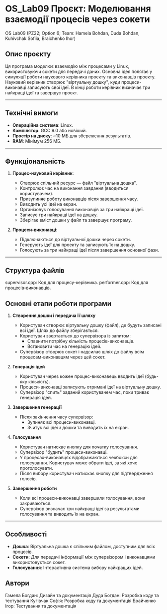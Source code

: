 # OS_Lab09 Проєкт: Моделювання взаємодії процесів через сокети

OS Lab09 (PZ22; Option 6; Team: Hamela Bohdan, Duda Bohdan, Kuhivchak Sofiia, Braichenko Ihor)

## Опис проєкту

Ця програма моделює взаємодію між процесами у Linux, використовуючи сокети для передачі даних. Основна ідея полягає у симуляції роботи наукового керівника проекту та виконавців проекту. Науковий керівник створює "віртуальну дошку", куди процеси-виконавці записують свої ідеї. В кінці роботи керівник визначає три найкращі ідеї та завершує проєкт.

---

## Технічні вимоги

- **Операційна система**: Linux.
- **Компілятор**: GCC 9.0 або новіший.
- **Простір на диску**: ~10 МБ для збереження результатів.
- **RAM**: Мінімум 256 МБ.

---

## Функціональність

1. **Процес-науковий керівник**:
   - Створює спільний ресурс — файл "віртуальна дошка".
   - Контролює час на виконання завдання (вводиться користувачем).
   - Призупиняє роботу виконавців після завершення часу.
   - Виводить усі ідеї на екран.
   - Організовує голосування виконавців за три найкращі ідеї.
   - Записує три найкращі ідеї на дошку.
   - Зберігає вміст дошки у файл та завершує програму.

2. **Процеси-виконавці**:
   - Підключаються до віртуальної дошки через сокети.
   - Генерують ідеї для проекту та записують їх на дошку.
   - Голосують за три найкращі ідеї після завершення основної фази.

---

## Структура файлів
supervisor.cpp: Код для процесу-керівника.
performer.cpp: Код для процесів-виконавців.

## Основні етапи роботи програми

1. **Створення дошки і передача її шляху**
   - Користувач створює віртуальну дошку (файл), де будуть записані всі ідеї. Шлях до файлу зберігається.
   - Користувач звертається до супервізора із запитом:
     - Спавнити потрібну кількість процесів-виконавців.
     - Встановити час на генерацію ідей.
   - Супервізор створює сокет і надсилає шлях до файлу всім процесам-виконавцям через цей сокет.

2. **Генерація ідей**
   - Користувач через кожен процес-виконавець вводить ідеї (будь-яку кількість).
   - Процеси-виконавці записують отримані ідеї на віртуальну дошку.
   - Супервізор "спить" заданий користувачем час, поки триває генерація ідей.

3. **Завершення генерації**
   - Після закінчення часу супервізор:
     - Зупиняє всі процеси-виконавці.
     - Зчитує всі ідеї з дошки та виводить їх на екран.

4. **Голосування**
   - Користувач натискає кнопку для початку голосування.
   - Супервізор "будить" процеси-виконавці.
   - У процесах-виконавцях відображаються чекбокси для голосування. Користувач може обрати ідеї, за які хоче проголосувати.
   - Після вибору користувач натискає кнопку для підтвердження голосів.

5. **Завершення роботи**
   - Коли всі процеси-виконавці завершили голосування, вони закриваються.
   - Супервізор визначає три найкращі ідеї за результатами голосування та виводить їх на екран.

---

## Особливості

- **Дошка**: Віртуальна дошка є спільним файлом, доступним для всіх процесів.
- **Сокети**: Для передачі інформації між супервізором і виконавцями використовується сокет.
- **Голосування**: Інтерактивна система вибору найкращих ідей.

## Автори
Гамела Богдан: Дизайн та документація
Дуда Богдан: Розробка коду та тестування
Кугівчак Софія: Розробка коду та документація
Брайченко Ігор: Тестування та документація
